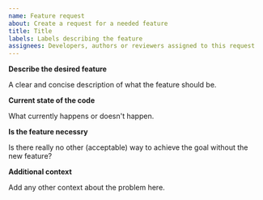 ```yaml
---
name: Feature request
about: Create a request for a needed feature
title: Title
labels: Labels describing the feature
assignees: Developers, authors or reviewers assigned to this request
---
```



**Describe the desired feature**

A clear and concise description of what the feature should be.


**Current state of the code**

What currently happens or doesn't happen.


**Is the feature necessry**

Is there really no other (acceptable) way to achieve the
goal without the new feature?


**Additional context**

Add any other context about the problem here.
